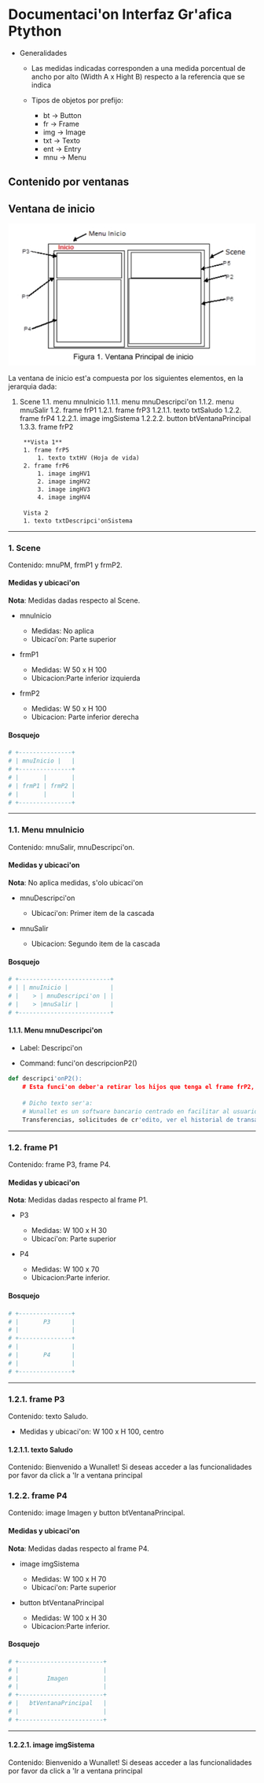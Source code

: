 # Documentaci'on Interfaz Gr'afica Ptython

- Generalidades
    
    - Las medidas indicadas corresponden a una medida porcentual de ancho por alto (Width A x Hight B) respecto a la referencia que se indica

    - Tipos de objetos por prefijo:

        - bt -> Button
        - fr -> Frame
        - img -> Image
        - txt -> Texto
        - ent -> Entry
        - mnu -> Menu



## Contenido por ventanas

## Ventana de inicio

![Ventana_Inicial](Ventana_Inicial.jpg)

La ventana de inicio est'a compuesta por los siguientes elementos, en la jerarquia dada:

1. Scene
    1.1. menu mnuInicio
        1.1.1. menu mnuDescripci'on
        1.1.2. menu mnuSalir
    1.2. frame frP1
        1.2.1. frame frP3
            1.2.1.1. texto txtSaludo
        1.2.2. frame frP4
             1.2.2.1. image imgSistema
             1.2.2.2. button btVentanaPrincipal
    1.3.3. frame frP2 
    
        **Vista 1**
        1. frame frP5
            1. texto txtHV (Hoja de vida)
        2. frame frP6
            1. image imgHV1
            2. image imgHV2
            3. image imgHV3
            4. image imgHV4

        Vista 2
        1. texto txtDescripci'onSistema

---

### 1. Scene

Contenido: mnuPM, frmP1 y frmP2.

#### Medidas y ubicaci'on

**Nota**: Medidas dadas respecto al Scene.

- mnuInicio
    - Medidas: No aplica
    - Ubicaci'on: Parte superior

- frmP1
    - Medidas: W 50 x H 100
    - Ubicacion:Parte inferior izquierda 

- frmP2
    - Medidas: W 50 x H 100
    - Ubicacion: Parte inferior derecha 

#### Bosquejo

```python
# +---------------+
# | mnuInicio |   |
# +---------------+
# |       |       |
# | frmP1 | frmP2 |
# |       |       |
# +---------------+
```
---
### 1.1. Menu mnuInicio

Contenido: mnuSalir, mnuDescripci'on.

#### Medidas y ubicaci'on

**Nota**: No aplica medidas, s'olo ubicaci'on

- mnuDescripci'on
    - Ubicaci'on: Primer item de la cascada

- mnuSalir
    - Ubicacion: Segundo item de la cascada

#### Bosquejo

```python
# +--------------------------+
# | | mnuInicio |            |
# |    > | mnuDescripci'on | |
# |    > |mnuSalir |         |
# +--------------------------+
```

#### 1.1.1. Menu mnuDescripci'on

- Label: Descripci'on

- Command: funci'on descripcionP2()

```python
def descripci'onP2():
    # Esta funci'on deber'a retirar los hijos que tenga el frame frP2, y cambiarlo por un texto con la descripci'on del sistema.

    # Dicho texto ser'a:
    # Wunallet es un software bancario centrado en facilitar al usuario que realice operaciones interbancarias. Nuestras funcionalidades incluyen:
    Transferencias, solicitudes de cr'edito, ver el historial de transacciones en tu cuenta, romper los topes de tus cuentas de bajo monto  y 
```

---

### 1.2. frame P1

Contenido: frame P3, frame P4.

#### Medidas y ubicaci'on

**Nota**: Medidas dadas respecto al frame P1.

- P3
    - Medidas: W 100 x H 30
    - Ubicaci'on: Parte superior

- P4
    - Medidas: W 100 x 70
    - Ubicacion:Parte inferior. 

#### Bosquejo

```python
# +---------------+
# |       P3      |
# |               |
# +---------------+
# |               |
# |       P4      |
# |               |
# +---------------+
```

---

### 1.2.1. frame P3

Contenido: texto Saludo.

- Medidas y ubicaci'on: W 100 x H 100, centro

#### 1.2.1.1. texto Saludo

Contenido: Bienvenido a Wunallet! Si deseas acceder a las funcionalidades por favor da click a 'Ir a ventana principal

### 1.2.2. frame P4

Contenido: image Imagen y button btVentanaPrincipal.

#### Medidas y ubicaci'on

**Nota**: Medidas dadas respecto al frame P4.

- image imgSistema
    - Medidas: W 100 x H 70
    - Ubicaci'on: Parte superior

- button btVentanaPrincipal
    - Medidas: W 100 x H 30
    - Ubicacion:Parte inferior. 

#### Bosquejo

```python
# +------------------------+
# |                        |
# |        Imagen          |
# |                        |
# +------------------------+
# |   btVentanaPrincipal   |
# |                        |
# +------------------------+
```

---
#### 1.2.2.1. image imgSistema

Contenido: Bienvenido a Wunallet! Si deseas acceder a las funcionalidades por favor da click a 'Ir a ventana principal
